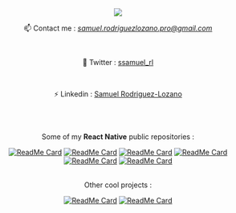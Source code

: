 <div align="center">

<img src="https://capsule-render.vercel.app/api?type=waving&color=auto&height=220&section=header&text=Hi%20there%20%F0%9F%91%8B%20I%27m%20Sam&fontSize=60&fontAlignY=38" />

📫 Contact me : *samuel.rodriguezlozano.pro@gmail.com*

<br>

📱 Twitter : [ssamuel_rl](https://twitter.com/ssamuel_rl)

<br>

⚡ Linkedin : [Samuel Rodriguez-Lozano](https://www.linkedin.com/in/samuel-rodriguez-lozano/)

</div>

<br><br>

<p align="center">
  Some of my <strong>React Native</strong> public repositories :
</p>

<div align="center">

  [![ReadMe Card](https://github-readme-stats.vercel.app/api/pin/?username=samuel-rl&repo=react-native-squircle)](https://github.com/samuel-rl/react-native-squircle)
  [![ReadMe Card](https://github-readme-stats.vercel.app/api/pin/?username=samuel-rl&repo=React-Native-Camera-Labeling)](https://github.com/samuel-rl/React-Native-Camera-Labeling)
  [![ReadMe Card](https://github-readme-stats.vercel.app/api/pin/?username=samuel-rl&repo=react-native_movie-app)](https://github.com/samuel-rl/react-native_movie-app)
  [![ReadMe Card](https://github-readme-stats.vercel.app/api/pin/?username=samuel-rl&repo=rn-sandbox)](https://github.com/samuel-rl/rn-sandbox)
  [![ReadMe Card](https://github-readme-stats.vercel.app/api/pin/?username=samuel-rl&repo=react-native-animated-tabBar)](https://github.com/samuel-rl/react-native-animated-tabBar)
  [![ReadMe Card](https://github-readme-stats.vercel.app/api/pin/?username=samuel-rl&repo=react-native_ipod)](https://github.com/samuel-rl/react-native_ipod)
  
</div>

<br>

<div align="center">
  Other cool projects :
</div>

<div align="center">
  
  [![ReadMe Card](https://github-readme-stats.vercel.app/api/pin/?username=samuel-rl&repo=Python-genetic-algorithm_Rectangle-art-portrait)](https://github.com/samuel-rl/Python-genetic-algorithm_Rectangle-art-portrait)
  [![ReadMe Card](https://github-readme-stats.vercel.app/api/pin/?username=samuel-rl&repo=movie-colors)](https://samuel-rl.github.io/movie-colors/)
  
</div>

